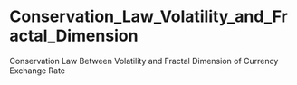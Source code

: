 # Conservation_Law_Volatility_and_Fractal_Dimension
Conservation Law Between Volatility and Fractal Dimension of Currency Exchange Rate

